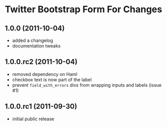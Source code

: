 Twitter Bootstrap Form For Changes
==================================

## 1.0.0 (2011-10-04) ##
  - added a changelog
  - documentation tweaks

## 1.0.0.rc2 (2011-10-04) ##
  - removed dependency on Haml
  - checkbox text is now part of the label
  - prevent `field_with_errors` divs from wrapping inputs and labels (issue
      #1)

## 1.0.0.rc1 (2011-09-30) ##
  - initial public release